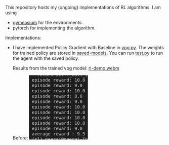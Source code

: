 This repository hosts my (ongoing) implementations of RL algorithms. 
I am using 
- [gymnasium](https://gymnasium.farama.org/) for the environments. 
- pytorch for implementing the algorithm.

Implementations:

- I have implemented Policy Gradient with Baseline in [vpg.py](src/vpg/vpg.py). The weights for trained policy are stored in [saved-models](src/vpg/saved-models/vpg.pth). You can run [test.py](src/vpg/test.py) to run the agent with the saved policy.

  Results from the trained vpg model:
  [rl-demo.webm](https://github.com/ketvector/rl/assets/22502617/3f87d45a-584f-4ec5-bb74-a8f91e21d641)

  Before: <img src="./results/vpg/untrained_rewards.png" width="186px"><img>

